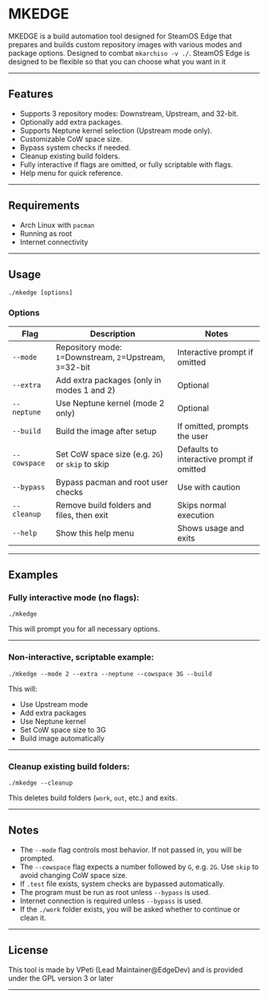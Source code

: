 # MKEDGE

MKEDGE is a build automation tool designed for SteamOS Edge that prepares and builds custom repository images with various modes and package options. Designed to combat `mkarchiso -v ./`. SteamOS Edge is designed to be flexible so that you can choose what you want in it

---

## Features

* Supports 3 repository modes: Downstream, Upstream, and 32-bit.
* Optionally add extra packages.
* Supports Neptune kernel selection (Upstream mode only).
* Customizable CoW space size.
* Bypass system checks if needed.
* Cleanup existing build folders.
* Fully interactive if flags are omitted, or fully scriptable with flags.
* Help menu for quick reference.

---

## Requirements

* Arch Linux with `pacman`
* Running as root
* Internet connectivity

---

## Usage

```
./mkedge [options]
```

### Options

| Flag         | Description                                               | Notes                                     |
| ------------ | --------------------------------------------------------- | ----------------------------------------- |
| `--mode`     | Repository mode: `1`=Downstream, `2`=Upstream, `3`=32-bit | Interactive prompt if omitted             |
| `--extra`    | Add extra packages (only in modes 1 and 2)                | Optional                                  |
| `--neptune`  | Use Neptune kernel (mode 2 only)                          | Optional                                  |
| `--build`    | Build the image after setup                               | If omitted, prompts the user              |
| `--cowspace` | Set CoW space size (e.g. `2G`) or `skip` to skip          | Defaults to interactive prompt if omitted |
| `--bypass`   | Bypass pacman and root user checks                        | Use with caution                          |
| `--cleanup`  | Remove build folders and files, then exit                 | Skips normal execution                    |
| `--help`     | Show this help menu                                       | Shows usage and exits                     |

---

## Examples

### Fully interactive mode (no flags):

```
./mkedge
```

This will prompt you for all necessary options.

---

### Non-interactive, scriptable example:

```
./mkedge --mode 2 --extra --neptune --cowspace 3G --build
```

This will:

* Use Upstream mode
* Add extra packages
* Use Neptune kernel
* Set CoW space size to 3G
* Build image automatically

---

### Cleanup existing build folders:

```
./mkedge --cleanup
```

This deletes build folders (`work`, `out`, etc.) and exits.

---

## Notes

* The `--mode` flag controls most behavior. If not passed in, you will be prompted.
* The `--cowspace` flag expects a number followed by `G`, e.g. `2G`. Use `skip` to avoid changing CoW space size.
* If `.test` file exists, system checks are bypassed automatically.
* The program must be run as root unless `--bypass` is used.
* Internet connection is required unless `--bypass` is used.
* If the `./work` folder exists, you will be asked whether to continue or clean it.

---

## License

This tool is made by VPeti (Lead Maintainer@EdgeDev) and is provided under the GPL version 3 or later

---
